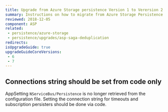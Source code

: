 ```yaml
---
title: Upgrade from Azure Storage persistence Version 1 to Verersion 2
summary: Instructions on how to migrate from Azure Storage Persistence version 1 to version 2
reviewed: 2018-12-05
component: ASP
related:
 - persistence/azure-storage
 - persistence/upgrades/asp-saga-deduplication
redirects:
isUpgradeGuide: true
upgradeGuideCoreVersions:
 - 6
 - 7
---
```



## Connections string should be set from code only

AppSetting `NServiceBus/Persistence` is no longer retrieved from the configuration file. Setting the connection string for timeouts and subscription persisters should be done via code.

